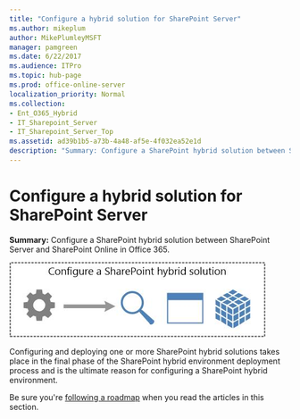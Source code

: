 ```yaml
---
title: "Configure a hybrid solution for SharePoint Server"
ms.author: mikeplum
author: MikePlumleyMSFT
manager: pamgreen
ms.date: 6/22/2017
ms.audience: ITPro
ms.topic: hub-page
ms.prod: office-online-server
localization_priority: Normal
ms.collection:
- Ent_O365_Hybrid
- IT_Sharepoint_Server
- IT_Sharepoint_Server_Top
ms.assetid: ad39b1b5-a73b-4a48-af5e-4f032ea52e1d
description: "Summary: Configure a SharePoint hybrid solution between SharePoint Server and SharePoint Online in Office 365."
---
```


# Configure a hybrid solution for SharePoint Server

 **Summary:** Configure a SharePoint hybrid solution between SharePoint Server and SharePoint Online in Office 365. 
  
![Configure a SharePoint hybrid solution](../media/ConfigureHybridSolution.jpg)
  
Configuring and deploying one or more SharePoint hybrid solutions takes place in the final phase of the SharePoint hybrid environment deployment process and is the ultimate reason for configuring a SharePoint hybrid environment.
  
Be sure you're [following a roadmap](configuration-roadmaps.md) when you read the articles in this section. 
  

